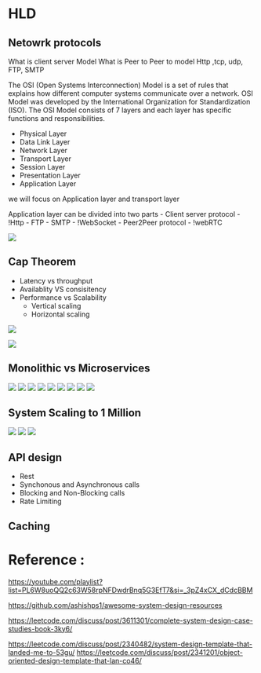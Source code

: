 

# HLD 

## Netowrk protocols
What is client server Model
What is Peer to Peer to model
Http ,tcp, udp, FTP, SMTP

The OSI (Open Systems Interconnection) Model is a set of rules that explains how different computer systems communicate over a network. OSI Model was developed by the International Organization for Standardization (ISO). The OSI Model consists of 7 layers and each layer has specific functions and responsibilities.

- Physical Layer
- Data Link Layer
- Network Layer
- Transport Layer
- Session Layer
- Presentation Layer
- Application Layer

we will focus on Application layer and transport layer

Application layer can be divided into two parts 
    - Client server protocol
        - !Http
        - FTP
        - SMTP
        - !WebSocket
    - Peer2Peer protocol
        - !webRTC


![](drawio/HLD/networklayer.drawio.png)

## Cap Theorem
- Latency vs throughput
- Availablity VS consisitency
- Performance vs Scalability
    - Vertical scaling
    - Horizontal scaling

![](images/HDL/cap1.png)

![](images/HDL/cap2.png)



## Monolithic vs Microservices
![](images/HDL/micro1.png)
![](images/HDL/micro2.png)
![](images/HDL/micro3.png)
![](images/HDL/micro4.png)
![](images/HDL/micro5.png)
![](images/HDL/micro6.png)
![](images/HDL/micro7.png)
![](images/HDL/micro8.png)
![](images/HDL/micro9.png)


## System Scaling to 1 Million

![](images/HDL/scalingSystem1.png)
![](images/HDL/scalingSystem2.png)
![](images/HDL/scalingSystem3.png)

## API design
- Rest
- Synchonous and Asynchronous calls
- Blocking and Non-Blocking calls
- Rate Limiting
## Caching





# Reference : 

https://youtube.com/playlist?list=PL6W8uoQQ2c63W58rpNFDwdrBnq5G3EfT7&si=_3pZ4xCX_dCdcBBM

https://github.com/ashishps1/awesome-system-design-resources

https://leetcode.com/discuss/post/3611301/complete-system-design-case-studies-book-3ky6/

https://leetcode.com/discuss/post/2340482/system-design-template-that-landed-me-to-53gu/
https://leetcode.com/discuss/post/2341201/object-oriented-design-template-that-lan-co46/